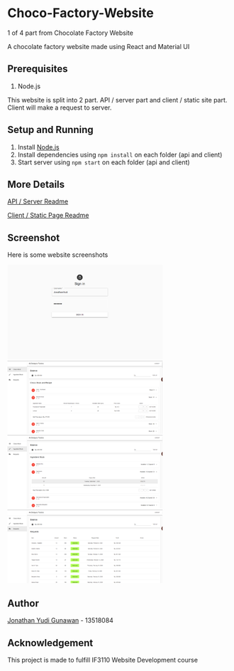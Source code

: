 # Choco-Factory-Website

1 of 4 part from Chocolate Factory Website

A chocolate factory website made using React and Material UI

## Prerequisites

1. Node.js

This website is split into 2 part. API / server part and client / static site part. Client will make a request to server.

## Setup and Running

1. Install [Node.js](https://nodejs.org/en/)
1. Install dependencies using `npm install` on each folder (api and client)
1. Start server using `npm start` on each folder (api and client)

## More Details

[API / Server Readme](./api/README.md)

[Client / Static Page Readme](./client/README.md)

## Screenshot

Here is some website screenshots

<img src="./client/screenshot/login.png" width="350px">
<img src="./client/screenshot/chocostock.png" width="350px">
<img src="./client/screenshot/ingredientstock.png" width="350px">
<img src="./client/screenshot/request.png" width="350px">

## Author

[Jonathan Yudi Gunawan](https://github.com/JonathanGun/) - 13518084

## Acknowledgement

This project is made to fulfill IF3110 Website Development course
